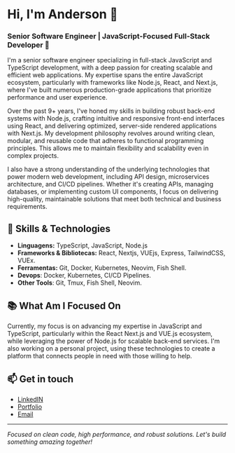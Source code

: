 # Hi, I'm Anderson 👋

### Senior Software Engineer | JavaScript-Focused Full-Stack Developer 🚀

I&apos;m a senior software engineer specializing in full-stack
JavaScript and TypeScript development, with a deep passion for
creating scalable and efficient web applications. My expertise spans
the entire JavaScript ecosystem, particularly with frameworks like
Node.js, React, and Next.js, where I&apos;ve built numerous
production-grade applications that prioritize performance and user
experience.

Over the past 9+ years, I&apos;ve honed my skills in building robust
back-end systems with Node.js, crafting intuitive and responsive
front-end interfaces using React, and delivering optimized,
server-side rendered applications with Next.js. My development
philosophy revolves around writing clean, modular, and reusable code
that adheres to functional programming principles. This allows me to
maintain flexibility and scalability even in complex projects.

I also have a strong understanding of the underlying technologies that
power modern web development, including API design, microservices
architecture, and CI/CD pipelines. Whether it&apos;s creating APIs,
managing databases, or implementing custom UI components, I focus on
delivering high-quality, maintainable solutions that meet both
technical and business requirements.

## 🚀 Skills & Technologies

- **Linguagens:** TypeScript, JavaScript, Node.js
- **Frameworks & Bibliotecas:** React, Nextjs, VUEjs, Express, TailwindCSS, VUEx.
- **Ferramentas:** Git, Docker, Kubernetes, Neovim, Fish Shell.
- **Devops**: Docker, Kubernetes, CI/CD Pipelines.
- **Other Tools**: Git, Tmux, Fish Shell, Neovim.

## 📚 What Am I Focused On

Currently, my focus is on advancing my expertise in JavaScript and
TypeScript, particularly within the React Next.js and VUE.js ecosystem, while
leveraging the power of Node.js for scalable back-end services.
I&apos;m also working on a personal project, using these technologies
to create a platform that connects people in need with those willing
to help.

## 📫 Get in touch

- [LinkedIN](https://www.linkedin.com/in/anderson-faustino-/)
- [Portfolio](https://andersonespindola.com)
- [Email](mailto:andersonfaustinolima@gmail.com)

---

_Focused on clean code, high performance, and robust solutions. Let&apos;s build something amazing together!_
